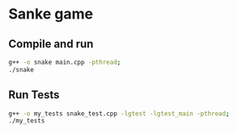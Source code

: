 # Sanke game

## Compile and run
```bash
g++ -o snake main.cpp -pthread;
./snake
```



## Run Tests
```bash
g++ -o my_tests snake_test.cpp -lgtest -lgtest_main -pthread;
./my_tests
```